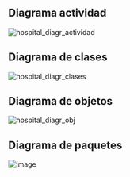 ## Diagrama actividad

![hospital_diagr_actividad](https://github.com/liliguoz/ETS/assets/145054491/09072ee6-8dbb-4fe8-bcec-1f46d712f40a)

## Diagrama de clases

![hospital_diagr_clases](https://github.com/liliguoz/ETS/assets/145054491/0f6330db-61df-41cc-9f0d-9878b23ae102)

## Diagrama de objetos

![hospital_diagr_obj](https://github.com/liliguoz/ETS/assets/145054491/3092edb0-58bf-4e99-9587-159fd106f82a)

## Diagrama de paquetes

![image](https://github.com/liliguoz/ETS/assets/145054491/4b2f8847-c31f-45ed-a51f-6db4353ed816)

